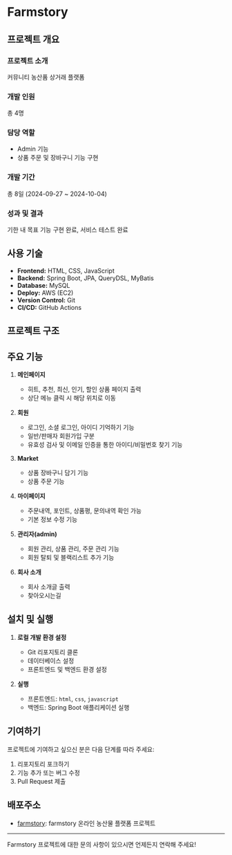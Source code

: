 # Farmstory

## 프로젝트 개요

### 프로젝트 소개
커뮤니티 농산품 상거래 플랫폼

### 개발 인원
총 4명

### 담당 역할
- Admin 기능
- 상품 주문 및 장바구니 기능 구현

### 개발 기간
총 8일 (2024-09-27 ~ 2024-10-04)

### 성과 및 결과
기한 내 목표 기능 구현 완료, 서비스 테스트 완료

## 사용 기술
- **Frontend:** HTML, CSS, JavaScript
- **Backend:** Spring Boot, JPA, QueryDSL, MyBatis
- **Database:** MySQL
- **Deploy:** AWS (EC2)
- **Version Control:** Git
- **CI/CD:** GitHub Actions

## 프로젝트 구조


## 주요 기능

1. **메인페이지**
   - 히트, 추천, 최신, 인기, 할인 상품 페이지 출력
   - 상단 메뉴 클릭 시 해당 위치로 이동

2. **회원**
   - 로그인, 소셜 로그인, 아이디 기억하기 기능
   - 일반/판매자 회원가입 구분
   - 유효성 검사 및 이메일 인증을 통한 아이디/비밀번호 찾기 기능

3. **Market**
   - 상품 장바구니 담기 기능
   - 상품 주문 기능   

4. **마이페이지**
   - 주문내역, 포인트, 상품평, 문의내역 확인 가능
   - 기본 정보 수정 기능

5. **관리자(admin)**
   - 회원 관리, 상품 관리, 주문 관리 기능
   - 회원 탈퇴 및 블랙리스트 추가 기능

9. **회사 소개**
   - 회사 소개글 출력
   - 찾아오시는길

## 설치 및 실행

1. **로컬 개발 환경 설정**
   - Git 리포지토리 클론
   - 데이터베이스 설정
   - 프론트엔드 및 백엔드 환경 설정

2. **실행**
   - 프론트엔드: `html`, `css`, `javascript`
   - 백엔드: Spring Boot 애플리케이션 실행

## 기여하기
프로젝트에 기여하고 싶으신 분은 다음 단계를 따라 주세요:
1. 리포지토리 포크하기
2. 기능 추가 또는 버그 수정
3. Pull Request 제출

## 배포주소
- [farmstory](http://3.36.126.38:8080/): farmstory 온라인 농산물 플랫폼 프로젝트 

---

Farmstory 프로젝트에 대한 문의 사항이 있으시면 언제든지 연락해 주세요!
